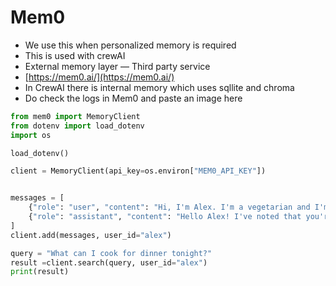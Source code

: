 # Mem0

* We use this when personalized memory is required&#x20;
* This is used with crewAI
* External memory layer — Third party service
* [https://mem0.ai/](https://mem0.ai/)
* In CrewAI there is internal memory which uses sqllite and chroma
* Do check the logs in Mem0 and paste an image here

```python
from mem0 import MemoryClient
from dotenv import load_dotenv
import os

load_dotenv()

client = MemoryClient(api_key=os.environ["MEM0_API_KEY"])


messages = [
    {"role": "user", "content": "Hi, I'm Alex. I'm a vegetarian and I'm allergic to nuts."},
    {"role": "assistant", "content": "Hello Alex! I've noted that you're a vegetarian and have a nut allergy. I'll keep this in mind for any food-related recommendations or discussions."}
]
client.add(messages, user_id="alex")

query = "What can I cook for dinner tonight?"
result =client.search(query, user_id="alex")
print(result)
```
